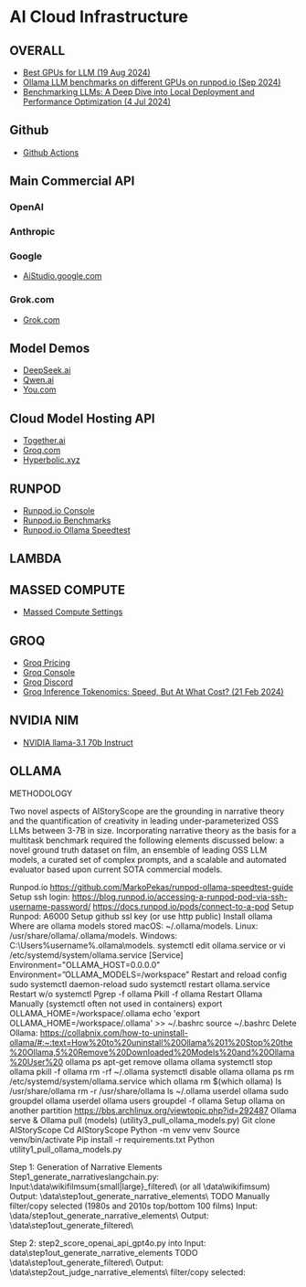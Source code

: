 # AI Cloud Infrastructure

## OVERALL

* [Best GPUs for LLM (19 Aug 2024)](https://medium.com/@kumbhardishant/best-gpus-for-llm-deployment-6a2e8187bfe0)
* [Ollama LLM benchmarks on different GPUs on runpod.io (Sep 2024)](https://www.reddit.com/r/LocalLLaMA/comments/1fe8g8z/ollama_llm_benchmarks_on_different_gpus_on/)
* [Benchmarking LLMs: A Deep Dive into Local Deployment and Performance Optimization (4 Jul 2024)](https://blog.runpod.io/benchmarking-llms-a-deep-dive-into-local-deployment-and-performance-optimization/)

## Github

* [Github Actions](https://news.ycombinator.com/item?id=42397167)


## Main Commercial API

### OpenAI

### Anthropic

### Google
* [AiStudio.google.com](https://aistudio.google.com/apikey)

### Grok.com

* [Grok.com](https://grok.com/)

## Model Demos

* [DeepSeek.ai](https://chat.deepseek.com/)
* [Qwen.ai](https://chat.qwenlm.ai/)
* [You.com](https://you.com/)

## Cloud Model Hosting API

* [Together.ai](together.ai)
* [Groq.com](https://groq.com/)
* [Hyperbolic.xyz](https://www.hyperbolic.xyz/)

## RUNPOD

* [Runpod.io Console](https://www.runpod.io/console/user/billing)
* [Runpod.io Benchmarks](https://www.reddit.com/r/LocalLLaMA/comments/1fe8g8z/ollama_llm_benchmarks_on_different_gpus_on/)
* [Runpod.io Ollama Speedtest](https://github.com/MarkoPekas/runpod-ollama-speedtest-guide)

## LAMBDA

## MASSED COMPUTE

* [Massed Compute Settings](https://vm.massedcompute.com/settings/ssh-key)
  
## GROQ

* [Groq Pricing](https://groq.com/pricing/)
* [Groq Console](https://console.groq.com/settings/billing)
* [Groq Discord](https://discord.com/channels/1207099205563457597/1207719622040879154)
* [Groq Inference Tokenomics: Speed, But At What Cost? (21 Feb 2024)](https://www.semianalysis.com/p/groq-inference-tokenomics-speed-but)

## NVIDIA NIM

* [NVIDIA llama-3.1 70b Instruct](https://build.nvidia.com/meta/llama-3_1-70b-instruct)

## 

## OLLAMA

METHODOLOGY

Two novel aspects of AIStoryScope are the grounding in narrative theory and the quantification of creativity in leading under-parameterized OSS LLMs between 3-7B in size. Incorporating narrative theory as the basis for a multitask benchmark required the following elements discussed below: a novel ground truth dataset on film, an ensemble of leading OSS LLM models, a curated set of complex prompts, and a scalable and automated evaluator based upon current SOTA commercial models.

Runpod.io https://github.com/MarkoPekas/runpod-ollama-speedtest-guide Setup ssh login: https://blog.runpod.io/accessing-a-runpod-pod-via-ssh-username-password/ https://docs.runpod.io/pods/connect-to-a-pod Setup Runpod: A6000 Setup github ssl key (or use http public) Install ollama Where are ollama models stored macOS: ~/.ollama/models. Linux: /usr/share/ollama/.ollama/models. Windows: C:\Users\%username%.ollama\models. systemctl edit ollama.service or vi /etc/systemd/system/ollama.service [Service] Environment="OLLAMA_HOST=0.0.0.0" Environment=”OLLAMA_MODELS=/workspace” Restart and reload config sudo systemctl daemon-reload sudo systemctl restart ollama.service Restart w/o systemctl Pgrep -f ollama Pkill -f ollama Restart Ollama Manually (systemctl often not used in containers) export OLLAMA_HOME=/workspace/.ollama echo 'export OLLAMA_HOME=/workspace/.ollama' >> ~/.bashrc source ~/.bashrc Delete Ollama: https://collabnix.com/how-to-uninstall-ollama/#:~:text=How%20to%20uninstall%20Ollama%201%20Stop%20the%20Ollama,5%20Remove%20Downloaded%20Models%20and%20Ollama%20User%20 ollama ps apt-get remove ollama ollama systemctl stop ollama pkill -f ollama rm -rf ~/.ollama systemctl disable ollama ollama ps rm /etc/systemd/system/ollama.service which ollama rm $(which ollama) ls /usr/share/ollama rm -r /usr/share/ollama ls ~/.ollama userdel ollama sudo groupdel ollama userdel ollama users groupdel -f ollama Setup ollama on another partition https://bbs.archlinux.org/viewtopic.php?id=292487 Ollama serve & Ollama pull (models) (utility3_pull_ollama_models.py) Git clone AIStoryScope Cd AIStoryScope Python -m venv venv Source venv/bin/activate Pip install -r requirements.txt Python utility1_pull_ollama_models.py

Step 1: Generation of Narrative Elements Step1_generate_narrativeslangchain.py: Input:\data\wikifilmsum{small|large}_filtered\ (or all \data\wikifimsum)
Output: \data\step1out_generate_narrative_elements\ TODO Manually filter/copy selected (1980s and 2010s top/bottom 100 films) Input: \data/step1out_generate_narrative_elements\ Output: \data\step1out_generate_filtered\

Step 2: step2_score_openai_api_gpt4o.py into Input: data\step1out_generate_narrative_elements TODO \data\step1out_generate_filtered\ Output: \data\step2out_judge_narrative_elements\ filter/copy selected: